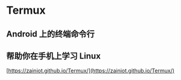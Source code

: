 # Termux
## Android 上的终端命令行
## 帮助你在手机上学习 Linux

[https://zainiot.github.io/Termux/](https://zainiot.github.io/Termux/)